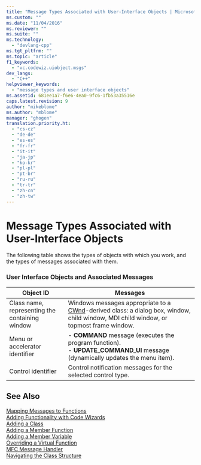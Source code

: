 ```yaml
---
title: "Message Types Associated with User-Interface Objects | Microsoft Docs"
ms.custom: ""
ms.date: "11/04/2016"
ms.reviewer: ""
ms.suite: ""
ms.technology: 
  - "devlang-cpp"
ms.tgt_pltfrm: ""
ms.topic: "article"
f1_keywords: 
  - "vc.codewiz.uiobject.msgs"
dev_langs: 
  - "C++"
helpviewer_keywords: 
  - "message types and user interface objects"
ms.assetid: 681ee1a7-f6e6-4ea0-9fc6-1fb53a35516e
caps.latest.revision: 9
author: "mikeblome"
ms.author: "mblome"
manager: "ghogen"
translation.priority.ht: 
  - "cs-cz"
  - "de-de"
  - "es-es"
  - "fr-fr"
  - "it-it"
  - "ja-jp"
  - "ko-kr"
  - "pl-pl"
  - "pt-br"
  - "ru-ru"
  - "tr-tr"
  - "zh-cn"
  - "zh-tw"
---
```

# Message Types Associated with User-Interface Objects
The following table shows the types of objects with which you work, and the types of messages associated with them.  
  
### User Interface Objects and Associated Messages  
  
|Object ID|Messages|  
|---------------|--------------|  
|Class name, representing the containing window|Windows messages appropriate to a [CWnd](../../mfc/reference/cwnd-class.md)-derived class: a dialog box, window, child window, MDI child window, or topmost frame window.|  
|Menu or accelerator identifier|-   **COMMAND** message (executes the program function).<br />-   **UPDATE_COMMAND_UI** message (dynamically updates the menu item).|  
|Control identifier|Control notification messages for the selected control type.|  
  
## See Also  
 [Mapping Messages to Functions](../../mfc/reference/mapping-messages-to-functions.md)   
 [Adding Functionality with Code Wizards](../../ide/adding-functionality-with-code-wizards-cpp.md)   
 [Adding a Class](../../ide/adding-a-class-visual-cpp.md)   
 [Adding a Member Function](../../ide/adding-a-member-function-visual-cpp.md)   
 [Adding a Member Variable](../../ide/adding-a-member-variable-visual-cpp.md)   
 [Overriding a Virtual Function](../../ide/overriding-a-virtual-function-visual-cpp.md)   
 [MFC Message Handler](../../mfc/reference/adding-an-mfc-message-handler.md)   
 [Navigating the Class Structure](../../ide/navigating-the-class-structure-visual-cpp.md)
